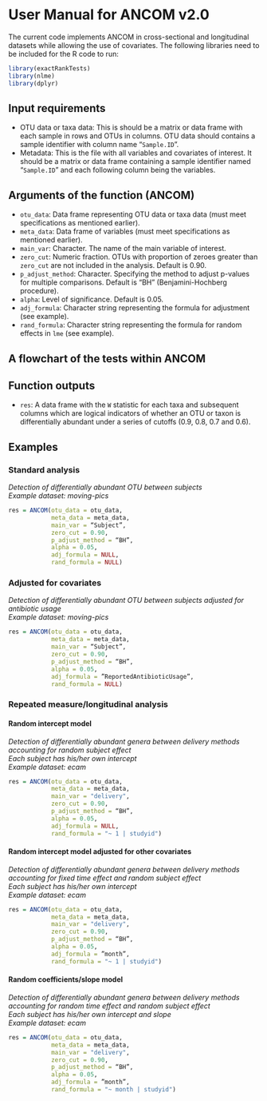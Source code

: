 # User Manual for ANCOM v2.0

The current code implements ANCOM in cross-sectional and longitudinal datasets while allowing the use of covariates. The following libraries need to be included for the R code to run:

```r
library(exactRankTests)
library(nlme)
library(dplyr)
```

## Input requirements

* OTU data or taxa data: This is should be a matrix or data frame with each sample in rows and OTUs in columns. OTU data should contains a sample identifier with column name “```Sample.ID```”.
* Metadata: This is the file with all variables and covariates of interest. It should be a matrix or data frame containing a sample identifier named “```Sample.ID```” and each following column being the variables.

## Arguments of the function (ANCOM)

* ```otu_data```: Data frame representing OTU data or taxa data (must meet specifications as mentioned earlier).
* ```meta_data```: Data frame of variables (must meet specifications as mentioned earlier).
* ```main_var```: Character. The name of the main variable of interest. 
* ```zero_cut```: Numeric fraction. OTUs with proportion of zeroes greater than ```zero_cut``` are not included in the analysis. Default is 0.90.
* ```p_adjust_method```: Character. Specifying the method to adjust p-values for multiple comparisons. Default is “BH” (Benjamini-Hochberg procedure).
* ```alpha```: Level of significance. Default is 0.05.
* ```adj_formula```: Character string representing the formula for adjustment (see example).
* ```rand_formula```: Character string representing the formula for random effects in ```lme``` (see example).

## A flowchart of the tests within ANCOM

## Function outputs

* ```res```: A data frame with the ```W``` statistic for each taxa and subsequent columns which are logical indicators of whether an OTU or taxon is differentially abundant under a series of cutoffs (0.9, 0.8, 0.7 and 0.6).

## Examples

### Standard analysis

_Detection of differentially abundant OTU between subjects_ <br/>
_Example dataset: moving-pics_

```r
res = ANCOM(otu_data = otu_data, 
            meta_data = meta_data, 
            main_var = “Subject”,  
            zero_cut = 0.90, 
            p_adjust_method = “BH”, 
            alpha = 0.05, 
            adj_formula = NULL, 
            rand_formula = NULL)
```

### Adjusted for covariates

_Detection of differentially abundant OTU between subjects adjusted for antibiotic usage_ <br/>
_Example dataset: moving-pics_

```r
res = ANCOM(otu_data = otu_data, 
            meta_data = meta_data, 
            main_var = “Subject”,  
            zero_cut = 0.90, 
            p_adjust_method = “BH”, 
            alpha = 0.05, 
            adj_formula = ”ReportedAntibioticUsage”,
            rand_formula = NULL)
```

### Repeated measure/longitudinal analysis

#### Random intercept model

_Detection of differentially abundant genera between delivery methods accounting for random subject effect_ <br/>
_Each subject has his/her own intercept_ <br/>
_Example dataset: ecam_

```r
res = ANCOM(otu_data = otu_data, 
            meta_data = meta_data, 
            main_var = "delivery",  
            zero_cut = 0.90, 
            p_adjust_method = “BH”, 
            alpha = 0.05, 
            adj_formula = NULL,
            rand_formula = "~ 1 | studyid")
```

#### Random intercept model adjusted for other covariates

_Detection of differentially abundant genera between delivery methods accounting for fixed time effect and random subject effect_ <br/>
_Each subject has his/her own intercept_ <br/>
_Example dataset: ecam_

```r
res = ANCOM(otu_data = otu_data, 
            meta_data = meta_data, 
            main_var = "delivery",  
            zero_cut = 0.90, 
            p_adjust_method = “BH”, 
            alpha = 0.05, 
            adj_formula = ”month”,
            rand_formula = "~ 1 | studyid")
```

#### Random coefficients/slope model

_Detection of differentially abundant genera between delivery methods accounting for random time effect and random subject effect_ <br/> 
_Each subject has his/her own intercept and slope_ <br/> 
_Example dataset: ecam_

```r
res = ANCOM(otu_data = otu_data, 
            meta_data = meta_data, 
            main_var = "delivery",  
            zero_cut = 0.90, 
            p_adjust_method = “BH”, 
            alpha = 0.05, 
            adj_formula = ”month”,
            rand_formula = "~ month | studyid")
```






